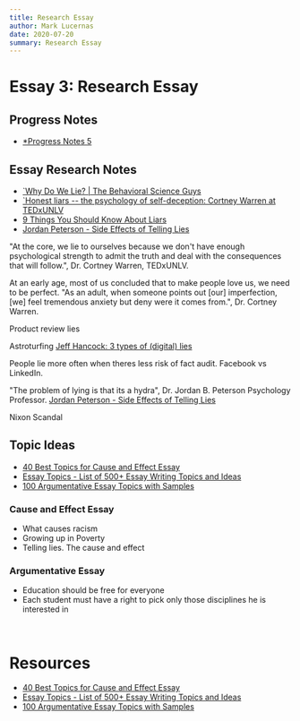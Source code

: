 ```yaml
---
title: Research Essay
author: Mark Lucernas
date: 2020-07-20
summary: Research Essay
---
```



# Essay 3: Research Essay

## Progress Notes

  - [*Progress Notes 5](file:../../../../../files/summer-2020/ENGL-205/progress-notes/progress_notes_5.docx)


## Essay Research Notes

  - [`Why Do We Lie? | The Behavioral Science Guys](https://www.youtube.com/watch?v=GYyvmyIqiGk)
  - [`Honest liars -- the psychology of self-deception: Cortney Warren at TEDxUNLV](https://www.youtube.com/watch?v=YpEeSa6zBTE)
  - [9 Things You Should Know About Liars](https://www.scienceofpeople.com/9-things-know-liars/)
  - [Jordan Peterson - Side Effects of Telling Lies](https://www.youtube.com/watch?v=23gRI_j5InA)


"At the core, we lie to ourselves because we don't have enough psychological
strength to admit the truth and deal with the consequences that will follow.",
Dr. Cortney Warren, TEDxUNLV.

At an early age, most of us concluded that to make people love us, we need to be
perfect. "As an adult, when someone points out [our] imperfection, [we] feel
tremendous anxiety but deny were it comes from.", Dr. Cortney Warren.

Product review lies

Astroturfing [Jeff Hancock: 3 types of (digital) lies](https://youtu.be/nn5k4snG3rA?t=300)

People lie more often when theres less risk of fact audit. Facebook vs LinkedIn.

"The problem of lying is that its a hydra", Dr. Jordan B. Peterson Psychology
Professor. [Jordan Peterson - Side Effects of Telling Lies](https://youtu.be/23gRI_j5InA?t=300)

Nixon Scandal


## Topic Ideas

  - [40 Best Topics for Cause and Effect Essay](https://essayinfo.com/essays/cause-and-effect-essay/topics/)
  - [Essay Topics - List of 500+ Essay Writing Topics and Ideas](https://www.toppr.com/guides/essays/)
  - [100 Argumentative Essay Topics with Samples](https://justbuyessay.com/blog/argumentative-essay-topics)


### Cause and Effect Essay

  - What causes racism
  - Growing up in Poverty
  - Telling lies. The cause and effect


### Argumentative Essay

  - Education should be free for everyone
  - Each student must have a right to pick only those disciplines he is interested
    in


<br>

# Resources

  - [40 Best Topics for Cause and Effect Essay](https://essayinfo.com/essays/cause-and-effect-essay/topics/)
  - [Essay Topics - List of 500+ Essay Writing Topics and Ideas](https://www.toppr.com/guides/essays/)
  - [100 Argumentative Essay Topics with Samples](https://justbuyessay.com/blog/argumentative-essay-topics)


